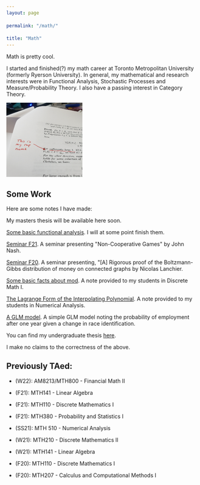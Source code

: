 ```yaml
---
layout: page

permalink: "/math/"

title: "Math"
---
```


Math is pretty cool.

I started and finished(?) my math career at Toronto Metropolitan University (formerly Ryerson University). In general, my mathematical and research interests were in Functional Analysis, Stochastic Processes and Measure/Probability Theory. I also have a passing interest in Category Theory.

<img src="/assets/20220817_130326.jpg" width="200" height="195">

## Some Work

Here are some notes I have made:

My masters thesis will be available here soon.

[Some basic functional analysis](/assets/notes.pdf). I will at some point finish them.

[Seminar F21](/assets/Non_Cooperative_Games.pdf). A seminar presenting "Non-Cooperative Games" by John Nash.

[Seminar F20](/assets/BG_distribution_of_money.pdf). A seminar presenting, "\[A\] Rigorous proof of the Boltzmann-Gibbs distribution of money on connected graphs by Nicolas Lanchier.

[Some basic facts about mod](/assets/EqCmod.pdf). A note provided to my students in Discrete Math I.

[The Lagrange Form of the Interpolating Polynomial](/assets/LagrangePoly.pdf). A note provided to my students in Numerical Analysis.

[A GLM model](/assets/EconM.pdf). A simple GLM model noting the probability of employment after one year given a change in race identification.


You can find my undergraduate thesis [here](/assets/thesis.pdf).

I make no claims to the correctness of the above.


## Previously TAed:

* (W22): AM8213/MTH800 - Financial Math II

* (F21): MTH141 - Linear Algebra

* (F21): MTH110 - Discrete Mathematics I

* (F21): MTH380 - Probability and Statistics I

* (SS21): MTH 510 - Numerical Analysis

* (W21): MTH210 - Discrete Mathematics II

* (W21): MTH141 - Linear Algebra

* (F20): MTH110 - Discrete Mathematics I

* (F20): MTH207 - Calculus and Computational Methods I
